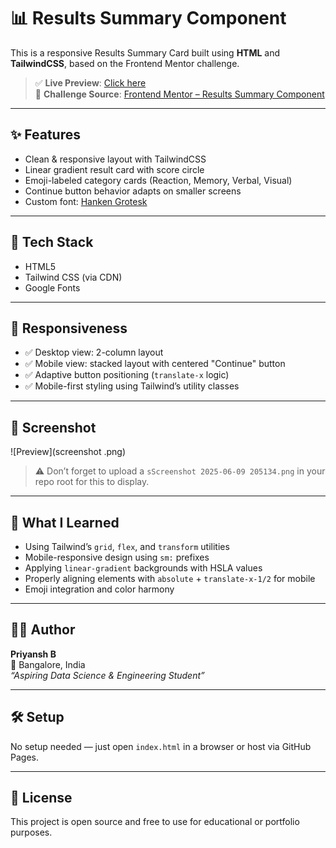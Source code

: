 # 📊 Results Summary Component

This is a responsive Results Summary Card built using **HTML** and **TailwindCSS**, based on the Frontend Mentor challenge.

> ✅ **Live Preview**: [Click here](https://your-username.github.io/your-repo-name/)  
> 🎯 **Challenge Source**: [Frontend Mentor – Results Summary Component](https://www.frontendmentor.io/challenges/results-summary-component-CE_K6s0maV)

---

## ✨ Features

- Clean & responsive layout with TailwindCSS
- Linear gradient result card with score circle
- Emoji-labeled category cards (Reaction, Memory, Verbal, Visual)
- Continue button behavior adapts on smaller screens
- Custom font: [Hanken Grotesk](https://fonts.google.com/specimen/Hanken+Grotesk)

---

## 🔧 Tech Stack

- HTML5
- Tailwind CSS (via CDN)
- Google Fonts

---

## 📱 Responsiveness

- ✅ Desktop view: 2-column layout
- ✅ Mobile view: stacked layout with centered "Continue" button
- ✅ Adaptive button positioning (`translate-x` logic)
- ✅ Mobile-first styling using Tailwind’s utility classes

---

## 📸 Screenshot

![Preview](screenshot .png)

> ⚠️ Don’t forget to upload a `sScreenshot 2025-06-09 205134.png` in your repo root for this to display.

---

## 🧠 What I Learned

- Using Tailwind’s `grid`, `flex`, and `transform` utilities
- Mobile-responsive design using `sm:` prefixes
- Applying `linear-gradient` backgrounds with HSLA values
- Properly aligning elements with `absolute` + `translate-x-1/2` for mobile
- Emoji integration and color harmony

---
## 🧑‍💻 Author

**Priyansh B**  
📍 Bangalore, India  
_“Aspiring Data Science & Engineering Student”_

---

## 🛠️ Setup

No setup needed — just open `index.html` in a browser or host via GitHub Pages.

---

## 📢 License

This project is open source and free to use for educational or portfolio purposes.


